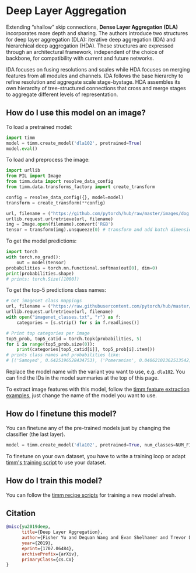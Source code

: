 # Deep Layer Aggregation

Extending  “shallow” skip connections, **Dense Layer Aggregation (DLA)** incorporates more depth and sharing. The authors introduce two structures for deep layer aggregation (DLA): iterative deep aggregation (IDA) and hierarchical deep aggregation (HDA). These structures are expressed through an architectural framework, independent of the choice of backbone, for compatibility with current and future networks. 

IDA focuses on fusing resolutions and scales while HDA focuses on merging features from all modules and channels. IDA follows the base hierarchy to refine resolution and aggregate scale stage-bystage. HDA assembles its own hierarchy of tree-structured connections that cross and merge stages to aggregate different levels of representation. 

## How do I use this model on an image?
To load a pretrained model:

```python
import timm
model = timm.create_model('dla102', pretrained=True)
model.eval()
```

To load and preprocess the image:
```python 
import urllib
from PIL import Image
from timm.data import resolve_data_config
from timm.data.transforms_factory import create_transform

config = resolve_data_config({}, model=model)
transform = create_transform(**config)

url, filename = ("https://github.com/pytorch/hub/raw/master/images/dog.jpg", "dog.jpg")
urllib.request.urlretrieve(url, filename)
img = Image.open(filename).convert('RGB')
tensor = transform(img).unsqueeze(0) # transform and add batch dimension
```

To get the model predictions:
```python
import torch
with torch.no_grad():
    out = model(tensor)
probabilities = torch.nn.functional.softmax(out[0], dim=0)
print(probabilities.shape)
# prints: torch.Size([1000])
```

To get the top-5 predictions class names:
```python
# Get imagenet class mappings
url, filename = ("https://raw.githubusercontent.com/pytorch/hub/master/imagenet_classes.txt", "imagenet_classes.txt")
urllib.request.urlretrieve(url, filename) 
with open("imagenet_classes.txt", "r") as f:
    categories = [s.strip() for s in f.readlines()]

# Print top categories per image
top5_prob, top5_catid = torch.topk(probabilities, 5)
for i in range(top5_prob.size(0)):
    print(categories[top5_catid[i]], top5_prob[i].item())
# prints class names and probabilities like:
# [('Samoyed', 0.6425196528434753), ('Pomeranian', 0.04062102362513542), ('keeshond', 0.03186424449086189), ('white wolf', 0.01739676296710968), ('Eskimo dog', 0.011717947199940681)]
```

Replace the model name with the variant you want to use, e.g. `dla102`. You can find the IDs in the model summaries at the top of this page.

To extract image features with this model, follow the [timm feature extraction examples](https://rwightman.github.io/pytorch-image-models/feature_extraction/), just change the name of the model you want to use.

## How do I finetune this model?
You can finetune any of the pre-trained models just by changing the classifier (the last layer).
```python
model = timm.create_model('dla102', pretrained=True, num_classes=NUM_FINETUNE_CLASSES)
```
To finetune on your own dataset, you have to write a training loop or adapt [timm's training
script](https://github.com/rwightman/pytorch-image-models/blob/master/train.py) to use your dataset.

## How do I train this model?

You can follow the [timm recipe scripts](https://rwightman.github.io/pytorch-image-models/scripts/) for training a new model afresh.

## Citation

```BibTeX
@misc{yu2019deep,
      title={Deep Layer Aggregation}, 
      author={Fisher Yu and Dequan Wang and Evan Shelhamer and Trevor Darrell},
      year={2019},
      eprint={1707.06484},
      archivePrefix={arXiv},
      primaryClass={cs.CV}
}
```

<!--
Type: model-index
Collections:
- Name: DLA
  Paper:
    Title: Deep Layer Aggregation
    URL: https://paperswithcode.com/paper/deep-layer-aggregation
Models:
- Name: dla102
  In Collection: DLA
  Metadata:
    FLOPs: 7192952808
    Parameters: 33270000
    File Size: 135290579
    Architecture:
    - 1x1 Convolution
    - Batch Normalization
    - Convolution
    - DLA Bottleneck Residual Block
    - DLA Residual Block
    - Global Average Pooling
    - Max Pooling
    - ReLU
    - Residual Block
    - Residual Connection
    - Softmax
    Tasks:
    - Image Classification
    Training Techniques:
    - SGD with Momentum
    - Weight Decay
    Training Data:
    - ImageNet
    Training Resources: 8x GPUs
    ID: dla102
    LR: 0.1
    Epochs: 120
    Layers: 102
    Crop Pct: '0.875'
    Momentum: 0.9
    Batch Size: 256
    Image Size: '224'
    Weight Decay: 0.0001
    Interpolation: bilinear
  Code: https://github.com/rwightman/pytorch-image-models/blob/d8e69206be253892b2956341fea09fdebfaae4e3/timm/models/dla.py#L410
  Weights: http://dl.yf.io/dla/models/imagenet/dla102-d94d9790.pth
  Results:
  - Task: Image Classification
    Dataset: ImageNet
    Metrics:
      Top 1 Accuracy: 78.03%
      Top 5 Accuracy: 93.95%
- Name: dla102x
  In Collection: DLA
  Metadata:
    FLOPs: 5886821352
    Parameters: 26310000
    File Size: 107552695
    Architecture:
    - 1x1 Convolution
    - Batch Normalization
    - Convolution
    - DLA Bottleneck Residual Block
    - DLA Residual Block
    - Global Average Pooling
    - Max Pooling
    - ReLU
    - Residual Block
    - Residual Connection
    - Softmax
    Tasks:
    - Image Classification
    Training Techniques:
    - SGD with Momentum
    - Weight Decay
    Training Data:
    - ImageNet
    Training Resources: 8x GPUs
    ID: dla102x
    LR: 0.1
    Epochs: 120
    Layers: 102
    Crop Pct: '0.875'
    Momentum: 0.9
    Batch Size: 256
    Image Size: '224'
    Weight Decay: 0.0001
    Interpolation: bilinear
  Code: https://github.com/rwightman/pytorch-image-models/blob/d8e69206be253892b2956341fea09fdebfaae4e3/timm/models/dla.py#L418
  Weights: http://dl.yf.io/dla/models/imagenet/dla102x-ad62be81.pth
  Results:
  - Task: Image Classification
    Dataset: ImageNet
    Metrics:
      Top 1 Accuracy: 78.51%
      Top 5 Accuracy: 94.23%
- Name: dla102x2
  In Collection: DLA
  Metadata:
    FLOPs: 9343847400
    Parameters: 41280000
    File Size: 167645295
    Architecture:
    - 1x1 Convolution
    - Batch Normalization
    - Convolution
    - DLA Bottleneck Residual Block
    - DLA Residual Block
    - Global Average Pooling
    - Max Pooling
    - ReLU
    - Residual Block
    - Residual Connection
    - Softmax
    Tasks:
    - Image Classification
    Training Techniques:
    - SGD with Momentum
    - Weight Decay
    Training Data:
    - ImageNet
    Training Resources: 8x GPUs
    ID: dla102x2
    LR: 0.1
    Epochs: 120
    Layers: 102
    Crop Pct: '0.875'
    Momentum: 0.9
    Batch Size: 256
    Image Size: '224'
    Weight Decay: 0.0001
    Interpolation: bilinear
  Code: https://github.com/rwightman/pytorch-image-models/blob/d8e69206be253892b2956341fea09fdebfaae4e3/timm/models/dla.py#L426
  Weights: http://dl.yf.io/dla/models/imagenet/dla102x2-262837b6.pth
  Results:
  - Task: Image Classification
    Dataset: ImageNet
    Metrics:
      Top 1 Accuracy: 79.44%
      Top 5 Accuracy: 94.65%
- Name: dla169
  In Collection: DLA
  Metadata:
    FLOPs: 11598004200
    Parameters: 53390000
    File Size: 216547113
    Architecture:
    - 1x1 Convolution
    - Batch Normalization
    - Convolution
    - DLA Bottleneck Residual Block
    - DLA Residual Block
    - Global Average Pooling
    - Max Pooling
    - ReLU
    - Residual Block
    - Residual Connection
    - Softmax
    Tasks:
    - Image Classification
    Training Techniques:
    - SGD with Momentum
    - Weight Decay
    Training Data:
    - ImageNet
    Training Resources: 8x GPUs
    ID: dla169
    LR: 0.1
    Epochs: 120
    Layers: 169
    Crop Pct: '0.875'
    Momentum: 0.9
    Batch Size: 256
    Image Size: '224'
    Weight Decay: 0.0001
    Interpolation: bilinear
  Code: https://github.com/rwightman/pytorch-image-models/blob/d8e69206be253892b2956341fea09fdebfaae4e3/timm/models/dla.py#L434
  Weights: http://dl.yf.io/dla/models/imagenet/dla169-0914e092.pth
  Results:
  - Task: Image Classification
    Dataset: ImageNet
    Metrics:
      Top 1 Accuracy: 78.69%
      Top 5 Accuracy: 94.33%
- Name: dla34
  In Collection: DLA
  Metadata:
    FLOPs: 3070105576
    Parameters: 15740000
    File Size: 63228658
    Architecture:
    - 1x1 Convolution
    - Batch Normalization
    - Convolution
    - DLA Bottleneck Residual Block
    - DLA Residual Block
    - Global Average Pooling
    - Max Pooling
    - ReLU
    - Residual Block
    - Residual Connection
    - Softmax
    Tasks:
    - Image Classification
    Training Techniques:
    - SGD with Momentum
    - Weight Decay
    Training Data:
    - ImageNet
    ID: dla34
    LR: 0.1
    Epochs: 120
    Layers: 32
    Crop Pct: '0.875'
    Momentum: 0.9
    Batch Size: 256
    Image Size: '224'
    Weight Decay: 0.0001
    Interpolation: bilinear
  Code: https://github.com/rwightman/pytorch-image-models/blob/d8e69206be253892b2956341fea09fdebfaae4e3/timm/models/dla.py#L362
  Weights: http://dl.yf.io/dla/models/imagenet/dla34-ba72cf86.pth
  Results:
  - Task: Image Classification
    Dataset: ImageNet
    Metrics:
      Top 1 Accuracy: 74.62%
      Top 5 Accuracy: 92.06%
- Name: dla46_c
  In Collection: DLA
  Metadata:
    FLOPs: 583277288
    Parameters: 1300000
    File Size: 5307963
    Architecture:
    - 1x1 Convolution
    - Batch Normalization
    - Convolution
    - DLA Bottleneck Residual Block
    - DLA Residual Block
    - Global Average Pooling
    - Max Pooling
    - ReLU
    - Residual Block
    - Residual Connection
    - Softmax
    Tasks:
    - Image Classification
    Training Techniques:
    - SGD with Momentum
    - Weight Decay
    Training Data:
    - ImageNet
    ID: dla46_c
    LR: 0.1
    Epochs: 120
    Layers: 46
    Crop Pct: '0.875'
    Momentum: 0.9
    Batch Size: 256
    Image Size: '224'
    Weight Decay: 0.0001
    Interpolation: bilinear
  Code: https://github.com/rwightman/pytorch-image-models/blob/d8e69206be253892b2956341fea09fdebfaae4e3/timm/models/dla.py#L369
  Weights: http://dl.yf.io/dla/models/imagenet/dla46_c-2bfd52c3.pth
  Results:
  - Task: Image Classification
    Dataset: ImageNet
    Metrics:
      Top 1 Accuracy: 64.87%
      Top 5 Accuracy: 86.29%
- Name: dla46x_c
  In Collection: DLA
  Metadata:
    FLOPs: 544052200
    Parameters: 1070000
    File Size: 4387641
    Architecture:
    - 1x1 Convolution
    - Batch Normalization
    - Convolution
    - DLA Bottleneck Residual Block
    - DLA Residual Block
    - Global Average Pooling
    - Max Pooling
    - ReLU
    - Residual Block
    - Residual Connection
    - Softmax
    Tasks:
    - Image Classification
    Training Techniques:
    - SGD with Momentum
    - Weight Decay
    Training Data:
    - ImageNet
    ID: dla46x_c
    LR: 0.1
    Epochs: 120
    Layers: 46
    Crop Pct: '0.875'
    Momentum: 0.9
    Batch Size: 256
    Image Size: '224'
    Weight Decay: 0.0001
    Interpolation: bilinear
  Code: https://github.com/rwightman/pytorch-image-models/blob/d8e69206be253892b2956341fea09fdebfaae4e3/timm/models/dla.py#L378
  Weights: http://dl.yf.io/dla/models/imagenet/dla46x_c-d761bae7.pth
  Results:
  - Task: Image Classification
    Dataset: ImageNet
    Metrics:
      Top 1 Accuracy: 65.98%
      Top 5 Accuracy: 86.99%
- Name: dla60
  In Collection: DLA
  Metadata:
    FLOPs: 4256251880
    Parameters: 22040000
    File Size: 89560235
    Architecture:
    - 1x1 Convolution
    - Batch Normalization
    - Convolution
    - DLA Bottleneck Residual Block
    - DLA Residual Block
    - Global Average Pooling
    - Max Pooling
    - ReLU
    - Residual Block
    - Residual Connection
    - Softmax
    Tasks:
    - Image Classification
    Training Techniques:
    - SGD with Momentum
    - Weight Decay
    Training Data:
    - ImageNet
    ID: dla60
    LR: 0.1
    Epochs: 120
    Layers: 60
    Dropout: 0.2
    Crop Pct: '0.875'
    Momentum: 0.9
    Batch Size: 256
    Image Size: '224'
    Weight Decay: 0.0001
    Interpolation: bilinear
  Code: https://github.com/rwightman/pytorch-image-models/blob/d8e69206be253892b2956341fea09fdebfaae4e3/timm/models/dla.py#L394
  Weights: http://dl.yf.io/dla/models/imagenet/dla60-24839fc4.pth
  Results:
  - Task: Image Classification
    Dataset: ImageNet
    Metrics:
      Top 1 Accuracy: 77.04%
      Top 5 Accuracy: 93.32%
- Name: dla60_res2net
  In Collection: DLA
  Metadata:
    FLOPs: 4147578504
    Parameters: 20850000
    File Size: 84886593
    Architecture:
    - 1x1 Convolution
    - Batch Normalization
    - Convolution
    - DLA Bottleneck Residual Block
    - DLA Residual Block
    - Global Average Pooling
    - Max Pooling
    - ReLU
    - Residual Block
    - Residual Connection
    - Softmax
    Tasks:
    - Image Classification
    Training Techniques:
    - SGD with Momentum
    - Weight Decay
    Training Data:
    - ImageNet
    ID: dla60_res2net
    Layers: 60
    Crop Pct: '0.875'
    Image Size: '224'
    Interpolation: bilinear
  Code: https://github.com/rwightman/pytorch-image-models/blob/d8e69206be253892b2956341fea09fdebfaae4e3/timm/models/dla.py#L346
  Weights: https://github.com/rwightman/pytorch-image-models/releases/download/v0.1-res2net/res2net_dla60_4s-d88db7f9.pth
  Results:
  - Task: Image Classification
    Dataset: ImageNet
    Metrics:
      Top 1 Accuracy: 78.46%
      Top 5 Accuracy: 94.21%
- Name: dla60_res2next
  In Collection: DLA
  Metadata:
    FLOPs: 3485335272
    Parameters: 17030000
    File Size: 69639245
    Architecture:
    - 1x1 Convolution
    - Batch Normalization
    - Convolution
    - DLA Bottleneck Residual Block
    - DLA Residual Block
    - Global Average Pooling
    - Max Pooling
    - ReLU
    - Residual Block
    - Residual Connection
    - Softmax
    Tasks:
    - Image Classification
    Training Techniques:
    - SGD with Momentum
    - Weight Decay
    Training Data:
    - ImageNet
    ID: dla60_res2next
    Layers: 60
    Crop Pct: '0.875'
    Image Size: '224'
    Interpolation: bilinear
  Code: https://github.com/rwightman/pytorch-image-models/blob/d8e69206be253892b2956341fea09fdebfaae4e3/timm/models/dla.py#L354
  Weights: https://github.com/rwightman/pytorch-image-models/releases/download/v0.1-res2net/res2next_dla60_4s-d327927b.pth
  Results:
  - Task: Image Classification
    Dataset: ImageNet
    Metrics:
      Top 1 Accuracy: 78.44%
      Top 5 Accuracy: 94.16%
- Name: dla60x
  In Collection: DLA
  Metadata:
    FLOPs: 3544204264
    Parameters: 17350000
    File Size: 70883139
    Architecture:
    - 1x1 Convolution
    - Batch Normalization
    - Convolution
    - DLA Bottleneck Residual Block
    - DLA Residual Block
    - Global Average Pooling
    - Max Pooling
    - ReLU
    - Residual Block
    - Residual Connection
    - Softmax
    Tasks:
    - Image Classification
    Training Techniques:
    - SGD with Momentum
    - Weight Decay
    Training Data:
    - ImageNet
    ID: dla60x
    LR: 0.1
    Epochs: 120
    Layers: 60
    Crop Pct: '0.875'
    Momentum: 0.9
    Batch Size: 256
    Image Size: '224'
    Weight Decay: 0.0001
    Interpolation: bilinear
  Code: https://github.com/rwightman/pytorch-image-models/blob/d8e69206be253892b2956341fea09fdebfaae4e3/timm/models/dla.py#L402
  Weights: http://dl.yf.io/dla/models/imagenet/dla60x-d15cacda.pth
  Results:
  - Task: Image Classification
    Dataset: ImageNet
    Metrics:
      Top 1 Accuracy: 78.25%
      Top 5 Accuracy: 94.02%
- Name: dla60x_c
  In Collection: DLA
  Metadata:
    FLOPs: 593325032
    Parameters: 1320000
    File Size: 5454396
    Architecture:
    - 1x1 Convolution
    - Batch Normalization
    - Convolution
    - DLA Bottleneck Residual Block
    - DLA Residual Block
    - Global Average Pooling
    - Max Pooling
    - ReLU
    - Residual Block
    - Residual Connection
    - Softmax
    Tasks:
    - Image Classification
    Training Techniques:
    - SGD with Momentum
    - Weight Decay
    Training Data:
    - ImageNet
    ID: dla60x_c
    LR: 0.1
    Epochs: 120
    Layers: 60
    Crop Pct: '0.875'
    Momentum: 0.9
    Batch Size: 256
    Image Size: '224'
    Weight Decay: 0.0001
    Interpolation: bilinear
  Code: https://github.com/rwightman/pytorch-image-models/blob/d8e69206be253892b2956341fea09fdebfaae4e3/timm/models/dla.py#L386
  Weights: http://dl.yf.io/dla/models/imagenet/dla60x_c-b870c45c.pth
  Results:
  - Task: Image Classification
    Dataset: ImageNet
    Metrics:
      Top 1 Accuracy: 67.91%
      Top 5 Accuracy: 88.42%
-->